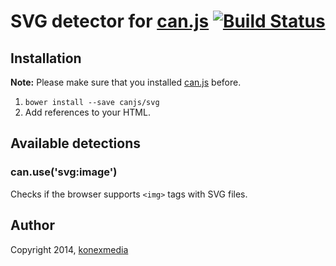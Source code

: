 # SVG detector for [can.js](https://github.com/canjs) [![Build Status](https://travis-ci.org/canjs/svg.svg?branch=master)](https://travis-ci.org/canjs/svg)

## Installation

**Note:** Please make sure that you installed [can.js](https://github.com/canjs/can) before.

1. `bower install --save canjs/svg`
2. Add references to your HTML.

## Available detections

### can.use('svg:image')

Checks if the browser supports `<img>` tags with SVG files.

## Author

Copyright 2014, [konexmedia](http://konexmedia.com)